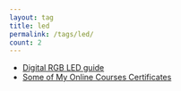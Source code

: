 ```yaml
---
layout: tag
title: led
permalink: /tags/led/
count: 2
---
```


- [Digital RGB LED guide](https://kryptokommun.ist/tech/2018/08/07/digital-rgb-led-guide.html)
- [Some of My Online Courses Certificates](https://samirpaulb.github.io/blog-jekyll/posts/some-of-my-online-courses-certificates/)
